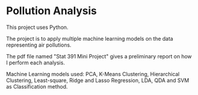 # Pollution Analysis

This project uses Python.

The project is to apply multiple machine learning models on the data representing air pollutions. 

The pdf file named "Stat 391 Mini Project" gives a preliminary report on how I perform each analysis. 

Machine Learning models used: PCA, K-Means Clustering, Hierarchical Clustering, Least-square, Ridge and Lasso Regression, LDA, QDA and SVM as Classification method. 
